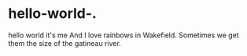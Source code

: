 # hello-world-.
hello world it's me
And I love rainbows in Wakefield. Sometimes we get them the size of the gatineau river.
